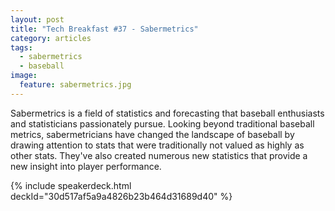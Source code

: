 ```yaml
---
layout: post
title: "Tech Breakfast #37 - Sabermetrics"
category: articles
tags:
  - sabermetrics
  - baseball
image:
  feature: sabermetrics.jpg
---
```


Sabermetrics is a field of statistics and forecasting that baseball enthusiasts and statisticians passionately pursue. Looking beyond traditional baseball metrics, sabermetricians have changed the landscape of baseball by drawing attention to stats that were traditionally not valued as highly as other stats. They've also created numerous new statistics that provide a new insight into player performance. 

{% include speakerdeck.html deckId="30d517af5a9a4826b23b464d31689d40" %}
